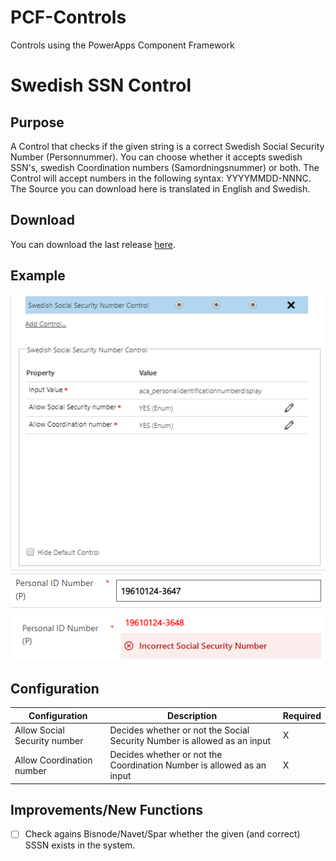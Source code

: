 # PCF-Controls
Controls using the PowerApps Component Framework

# Swedish SSN Control
## Purpose
A Control that checks if the given string is a correct Swedish Social Security Number (Personnummer). You can choose whether it accepts swedish SSN's, swedish Coordination numbers (Samordningsnummer) or both.
The Control will accept numbers in the following syntax: YYYYMMDD-NNNC.
The Source you can download here is translated in English and Swedish.

## Download
You can download the last release [here](https://github.com/BenediktBergmann/PCF-Controls/releases).

## Example
![Configuration](/SwedishSSNControl/Screenshots/Configuration.png)
![CorrectSSSN](/SwedishSSNControl/Screenshots/Correct.png)
![IncorrectSSSN](/SwedishSSNControl/Screenshots/Incorrect.png)

## Configuration
Configuration | Description | Required
------------ | ------------- | -------------
Allow Social Security number | Decides whether or not the Social Security Number is allowed as an input | X
Allow Coordination number | Decides whether or not the Coordination Number is allowed as an input | X

## Improvements/New Functions
- [ ] Check agains Bisnode/Navet/Spar whether the given (and correct) SSSN exists in the system.
